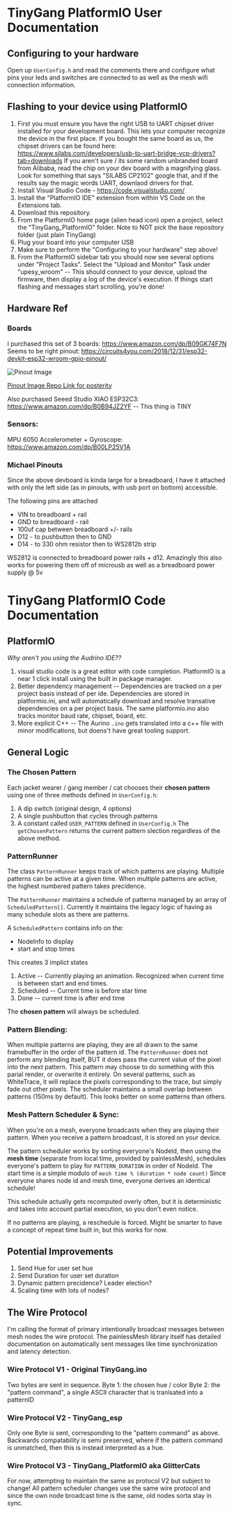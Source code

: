 # TinyGang PlatformIO User Documentation
## Configuring to your hardware
Open up `UserConfig.h` and read the comments there and configure what pins your leds and switches are connected to as well as the mesh wifi connection information.

## Flashing to your device using PlatformIO
1. First you must ensure you have the right USB to UART chipset driver installed for your development board. This lets your computer recognize the device in the first place. If you bought the same board as us, the chipset drivers can be found here: https://www.silabs.com/developers/usb-to-uart-bridge-vcp-drivers?tab=downloads
If you aren't sure / its some random unbranded board from Alibaba, read the chip on your dev board with a magnifying glass. Look for something that says "SILABS CP2102" google that, and if the results say the magic words UART, downlaod drivers for that.
2. Install Visual Studio Code - https://code.visualstudio.com/
3. Install the "PlatformIO IDE" extension from within VS Code on the Extensions tab.
4. Download this repository.
5. From the PlatformIO home page (alien head icon) open a project, select the "TinyGang_PlatformIO" folder. Note to NOT pick the base repository folder (just plain TinyGang)
6. Plug your board into your computer USB
7. Make sure to perform the "Configuring to your hardware" step above!
8. From the PlatformIO sidebar tab you should now see several options under "Project Tasks". Select the "Upload and Monitor" Task under "upesy_wroom" -- This should connect to your device, upload the firmware, then display a log of the device's execution. If things start flashing and messages start scrolling, you're done!

## Hardware Ref
### Boards
I purchased this set of 3 boards: https://www.amazon.com/dp/B09GK74F7N
Seems to be right pinout: https://circuits4you.com/2018/12/31/esp32-devkit-esp32-wroom-gpio-pinout/

![Pinout Image](https://circuits4you.com/wp-content/uploads/2018/12/ESP32-Pinout.jpg)

[Pinout Image Repo Link for posterity](../img/ESP32-Pinout.jpg)


Also purchased Seeed Studio XIAO ESP32C3: https://www.amazon.com/dp/B0B94JZ2YF
 -- This thing is TINY
### Sensors:
MPU 6050 Accelerometer + Gyroscope: https://www.amazon.com/dp/B00LP25V1A


### Michael Pinouts
Since the above devboard is kinda large for a breadboard, I have it attached with only the left side (as in pinouts, with usb port on bottom) accessible.

The following pins are attached
* VIN to breadboard + rail
* GND to breadboard - rail
* 100uf cap between breadboard +/- rails
* D12 - to pushbutton then to GND
* D14 - to 330 ohm resistor then to WS2812b strip

WS2812 is connected to breadboard power rails + d12. Amazingly this also works for powering them off of microusb as well as a breadboard power supply @ 5v

# TinyGang PlatformIO Code Documentation

## PlatformIO
*Why aren't you using the Audrino IDE??*
1. visual studio code is a great editor with code completion. PlatformIO is a near 1 click install using the built in package manager.
2. Better dependency management -- Dependencies are tracked on a per project basis instead of per ide. Dependencies are stored in platformio.ini, and will automatically download and resolve transative dependencies on a per project basis. The same platformio.ino also tracks monitor baud rate, chipset, board, etc.
3. More explicit C++ -- The Aurino `.ino` gets translated into a c++ file with minor modifications, but doens't have great tooling support.

## General Logic

### The Chosen Pattern
Each jacket wearer / gang member / cat chooses their **chosen pattern** using one of three methods defined in `UserConfig.h`:
1. A dip switch (original design, 4 options)
2. A single pushbutton that cycles through patterns
3. A constant called `USER_PATTERN` defined in `UserConfig.h`
The `getChosenPattern` returns the current pattern slection regardless of the above method.

### PatternRunner
The class `PatternRunner` keeps track of which patterns are playing. Multiple patterns can be active at a given time. When multiple patterns are active, the highest numbered pattern takes precidence.

The `PatternRunner` maintains a schedule of patterns managed by an array of `ScheduledPattern[]`. Currently it maintains the legacy logic of having as many schedule slots as there are patterns.

A `ScheduledPattern` contains info on the:
* NodeInfo to display
* start and stop times

This creates 3 implict states
1. Active -- Currently playing an animation. Recognized when current time is between start and end times.
2. Scheduled -- Current time is before star time
3. Done -- current time is after end time

The **chosen pattern** will always be scheduled.

### Pattern Blending: 
When multiple patterns are playing, they are all drawn to the same framebuffer in the order of the pattern id. The `PatternRunner` does not perform any blending itself, BUT it does pass the current value of the pixel into the next pattern. This pattern may choose to do something with this parial render, or overwrite it entirely. On several patterns, such as WhiteTrace, it will replace the pixels corresponding to the trace, but simply fade out other pixels. The scheduler maintains a small overlap between patterns (150ms by default). This looks better on some patterns than others.

### Mesh Pattern Scheduler & Sync: 
When you're on a mesh, everyone broadcasts when they are playing their pattern. When you receive a pattern broadcast, it is stored on your device.

The pattern scheduler works by sorting everyone's NodeId, then using the **mesh time** (separate from local time, provided by painlessMesh), schedules everyone's pattern to play for `PATTERN_DURATION` in order of NodeId. The start time is a simple modulo of `mesh time % (duration * node count)` Since everyone shares node id and mesh time, everyone derives an identical schedule! 

This schedule actually gets recomputed overly often, but it is deterministic and takes into account partial execution, so you don't even notice.

If no patterns are playing, a reschedule is forced. Might be smarter to have a concept of repeat time built in, but this works for now.

## Potential Improvements

1. Send Hue for user set hue
2. Send Duration for user set duration
3. Dynamic pattern precidence? Leader election?
4. Scaling time with lots of nodes?

## The Wire Protocol
I'm calling the format of primary intentionally broadcast messages between mesh nodes the wire protocol. The painlessMesh library itself has detailed documentation on automatically sent messages like time synchronization and latency detection.

### Wire Protocol V1 - Original TinyGang.ino
Two bytes are sent in sequence.
Byte 1: the chosen hue / color
Byte 2: the "pattern command", a single ASCII character that is tranlsated into a patternID
### Wire Protocol V2 - TinyGang_esp
Only one Byte is sent, corresponding to the "pattern command" as above.
Backwards compatability is semi preserved, where if the pattern command is unmatched, then this is instead interpreted as a hue.

### Wire Protocol V3 - TinyGang_PlatformIO aka GlitterCats
For now, attempting to maintain the same as protocol V2 but subject to change! All pattern scheduler changes use the same wire protocol and since the own node broadcast time is the same, old nodes sorta stay in sync.
